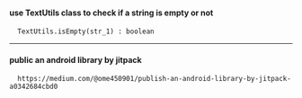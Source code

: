 

#### use TextUtils class to check if a string is empty or not
      TextUtils.isEmpty(str_1) : boolean
------
#### public an android library by jitpack
      https://medium.com/@ome450901/publish-an-android-library-by-jitpack-a0342684cbd0
